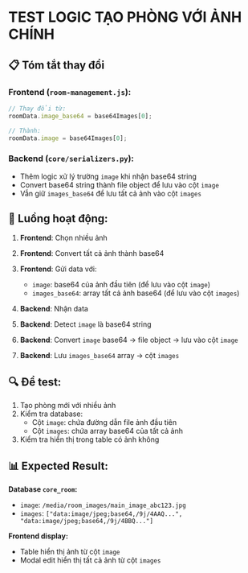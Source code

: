 # TEST LOGIC TẠO PHÒNG VỚI ẢNH CHÍNH

## 📋 Tóm tắt thay đổi

### Frontend (`room-management.js`):
```javascript
// Thay đổi từ:
roomData.image_base64 = base64Images[0];

// Thành:
roomData.image = base64Images[0];
```

### Backend (`core/serializers.py`):
- Thêm logic xử lý trường `image` khi nhận base64 string
- Convert base64 string thành file object để lưu vào cột `image`
- Vẫn giữ `images_base64` để lưu tất cả ảnh vào cột `images`

## 🎯 Luồng hoạt động:

1. **Frontend**: Chọn nhiều ảnh
2. **Frontend**: Convert tất cả ảnh thành base64
3. **Frontend**: Gửi data với:
   - `image`: base64 của ảnh đầu tiên (để lưu vào cột `image`)
   - `images_base64`: array tất cả ảnh base64 (để lưu vào cột `images`)

4. **Backend**: Nhận data
5. **Backend**: Detect `image` là base64 string
6. **Backend**: Convert `image` base64 → file object → lưu vào cột `image`
7. **Backend**: Lưu `images_base64` array → cột `images`

## 🔍 Để test:

1. Tạo phòng mới với nhiều ảnh
2. Kiểm tra database:
   - Cột `image`: chứa đường dẫn file ảnh đầu tiên
   - Cột `images`: chứa array base64 của tất cả ảnh
3. Kiểm tra hiển thị trong table có ảnh không

## 📊 Expected Result:

**Database `core_room`:**
- `image`: `/media/room_images/main_image_abc123.jpg` 
- `images`: `["data:image/jpeg;base64,/9j/4AAQ...", "data:image/jpeg;base64,/9j/4BBQ..."]`

**Frontend display:**
- Table hiển thị ảnh từ cột `image`
- Modal edit hiển thị tất cả ảnh từ cột `images`

